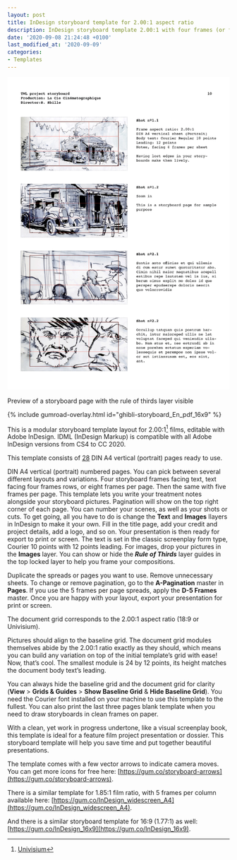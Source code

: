 ```yaml
---
layout: post
title: InDesign storyboard template for 2.00:1 aspect ratio
description: InDesign storyboard template 2.00:1 with four frames (or five) per page, Courier 10 on DIN A4 vertical, ideal for feature film projects
date: '2020-09-08 21:24:48 +0100'
last_modified_at: '2020-09-09'
categories:
- Templates
---
```

<a href="https://gum.co/InDesign_2x1" class="no-underline pv2 grow db"><img class="w-100" src="/images/InDesign_Film_Storyboard-template_2.00x1_Courier_10_A4-vertical_InDesign-interface-page-lost-edges_rule-of-thirds.png"></a>
<figcaption>Preview of a storyboard page with the rule of thirds layer visible</figcaption>

{% include gumroad-overlay.html id="ghibli-storyboard_En_pdf_16x9" %}

This is a modular storyboard template layout for 2.00:1[^1] films, editable with Adobe InDesign. IDML (InDesign Markup) is compatible with all Adobe InDesign versions from CS4 to CC 2020.

[^1]: [Univisium](https://en.wikipedia.org/wiki/Univisium)

This template consists of [28](https://gum.co/InDesign_2x1) DIN A4 vertical (portrait) pages ready to use.

DIN A4 vertical (portrait) numbered pages. You can pick between several different layouts and variations. Four storyboard frames facing text, text facing four frames rows, or eight frames per page. Then the same with five frames per page. This template lets you write your treatment notes alongside your storyboard pictures. Pagination will show on the top right corner of each page. You can number your scenes, as well as your shots or cuts. To get going, all you have to do is change the **Text** and **Images** llayers in InDesign to make it your own. Fill in the title page, add your credit and project details, add a logo, and so on. Your presentation is then ready for export to print or screen. The text is set in the classic screenplay form type, Courier 10 points with 12 points leading. For images, drop your pictures in the **Images** layer. You can show or hide the ***Rule of Thirds*** layer guides in the top locked layer to help you frame your compositions.

Duplicate the spreads or pages you want to use. Remove unnecessary sheets. To change or remove pagination, go to the **A-Pagination** master in **Pages**. If you use the 5 frames per page spreads, apply the **D-5 Frames** master. Once you are happy with your layout, export your presentation for print or screen.

The document grid corresponds to the 2.00:1 aspect ratio (18:9 or Univisium).

Pictures should align to the baseline grid. The document grid modules themselves abide by the 2.00:1 ratio exactly as they should, which means you can build any variation on top of the initial template’s grid with ease! Now, that’s cool. The smallest module is 24 by 12 points, its height matches the document body text’s leading.

You can always hide the baseline grid and the document grid for clarity (**View** > **Grids & Guides** > **Show Baseline Grid** & **Hide Baseline Grid**). You need the Courier font installed on your machine to use this template to the fullest. You can also print the last three pages blank template when you need to draw storyboards in clean frames on paper.

With a clean, yet work in progress undertone, like a visual screenplay book, this template is ideal for a feature film project presentation or dossier.
This storyboard template will help you save time and put together beautiful presentations.


The template comes with a few vector arrows to indicate camera moves. You can get more icons for free here: [https://gum.co/storyboard-arrows](https://gum.co/storyboard-arrows).


There is a similar template for 1.85:1 film ratio, with 5 frames per column available here: [https://gum.co/InDesign_widescreen_A4](https://gum.co/InDesign_widescreen_A4).

And there is a similar storyboard template for 16:9 (1.77:1) as well: [https://gum.co/InDesign_16x9](https://gum.co/InDesign_16x9).